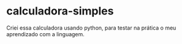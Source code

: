 # calculadora-simples
Criei essa calculadora usando python, para testar na prática o meu aprendizado com a linguagem.
